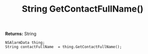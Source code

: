 ﻿---
uid: crmscript_ref_NSAlarmData_GetContactFullName
title: String GetContactFullName()
intellisense: NSAlarmData.GetContactFullName
keywords: NSAlarmData, GetContactFullName
so.topic: reference
---



**Returns:** String


```crmscript
NSAlarmData thing;
String contactFullName  = thing.GetContactFullName();
```


